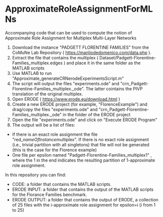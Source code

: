 # ApproximateRoleAssignmentForMLNs
Accompanying code that can be used to compute the notion of Approximate Role Assignment for Multiplex Multi-Layer Networks

1. Download the instance "PADGETT FLORENTINE FAMILIES" from the CoMuNe Lab Repository ( https://manliodedomenico.com/data.php ). 
2. Extract the file that contains the multiplex ( Dataset/Padgett-Florentine-Families_multiplex.edges ) and place it in the same folder as the MATLAB scripts
3. Use MATLAB to run "Approximate_generateCRNerodeExperimentsScript.m" 
4. The script will output the files "experiments.ode" and "crn_Padgett-Florentine-Families_multiplex._ode". The latter cointains the PIVP translation of the original multiplex. 
5. Open ERODE ( https://www.erode.eu/download.html ) 
6. Create a new ERODE project (for example, "FlorenceExample") and drag/copy the files "experiments.ode" and "crn_Padgett-Florentine-Families_multiplex._ode" in the folder of the ERODE project
7. Open the file "experiments.ode" and click on "Execute ERODE Program"
8. The output will be a list of files:
- If there is an exact role assignment the file "red_*nameOfInstance*multiplex". If there is no exact role assignment (i.e., trivial partition with all singletons) that file will not be generated (this is the case for the Florence example)
- One file per epsilon named "Padgett-Florentine-Families_multiplex1" , where the 1 in the end indicates the resulting partition of 1-approximate role assignment.

In this repository you can find:
- CODE: a folder that contains the MATLAB scripts.
- ERODE INPUT: a folder that contains the output of the MATLAB scripts for the Florance Families benchmark. 
- ERODE OUTPUT: a folder that contains the output of ERODE, a collection of 25 files with the i-approximate role assignment for epsilon=i (i from 1 to 25)
